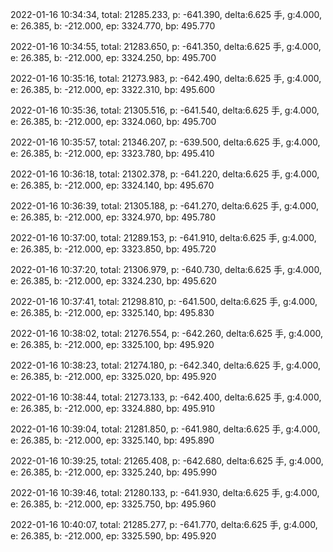 2022-01-16 10:34:34, total: 21285.233, p: -641.390, delta:6.625 手, g:4.000, e: 26.385, b: -212.000, ep: 3324.770, bp: 495.770

2022-01-16 10:34:55, total: 21283.650, p: -641.350, delta:6.625 手, g:4.000, e: 26.385, b: -212.000, ep: 3324.250, bp: 495.700

2022-01-16 10:35:16, total: 21273.983, p: -642.490, delta:6.625 手, g:4.000, e: 26.385, b: -212.000, ep: 3322.310, bp: 495.600

2022-01-16 10:35:36, total: 21305.516, p: -641.540, delta:6.625 手, g:4.000, e: 26.385, b: -212.000, ep: 3324.060, bp: 495.700

2022-01-16 10:35:57, total: 21346.207, p: -639.500, delta:6.625 手, g:4.000, e: 26.385, b: -212.000, ep: 3323.780, bp: 495.410

2022-01-16 10:36:18, total: 21302.378, p: -641.220, delta:6.625 手, g:4.000, e: 26.385, b: -212.000, ep: 3324.140, bp: 495.670

2022-01-16 10:36:39, total: 21305.188, p: -641.270, delta:6.625 手, g:4.000, e: 26.385, b: -212.000, ep: 3324.970, bp: 495.780

2022-01-16 10:37:00, total: 21289.153, p: -641.910, delta:6.625 手, g:4.000, e: 26.385, b: -212.000, ep: 3323.850, bp: 495.720

2022-01-16 10:37:20, total: 21306.979, p: -640.730, delta:6.625 手, g:4.000, e: 26.385, b: -212.000, ep: 3324.230, bp: 495.620

2022-01-16 10:37:41, total: 21298.810, p: -641.500, delta:6.625 手, g:4.000, e: 26.385, b: -212.000, ep: 3325.140, bp: 495.830

2022-01-16 10:38:02, total: 21276.554, p: -642.260, delta:6.625 手, g:4.000, e: 26.385, b: -212.000, ep: 3325.100, bp: 495.920

2022-01-16 10:38:23, total: 21274.180, p: -642.340, delta:6.625 手, g:4.000, e: 26.385, b: -212.000, ep: 3325.020, bp: 495.920

2022-01-16 10:38:44, total: 21273.133, p: -642.400, delta:6.625 手, g:4.000, e: 26.385, b: -212.000, ep: 3324.880, bp: 495.910

2022-01-16 10:39:04, total: 21281.850, p: -641.980, delta:6.625 手, g:4.000, e: 26.385, b: -212.000, ep: 3325.140, bp: 495.890

2022-01-16 10:39:25, total: 21265.408, p: -642.680, delta:6.625 手, g:4.000, e: 26.385, b: -212.000, ep: 3325.240, bp: 495.990

2022-01-16 10:39:46, total: 21280.133, p: -641.930, delta:6.625 手, g:4.000, e: 26.385, b: -212.000, ep: 3325.750, bp: 495.960

2022-01-16 10:40:07, total: 21285.277, p: -641.770, delta:6.625 手, g:4.000, e: 26.385, b: -212.000, ep: 3325.590, bp: 495.920